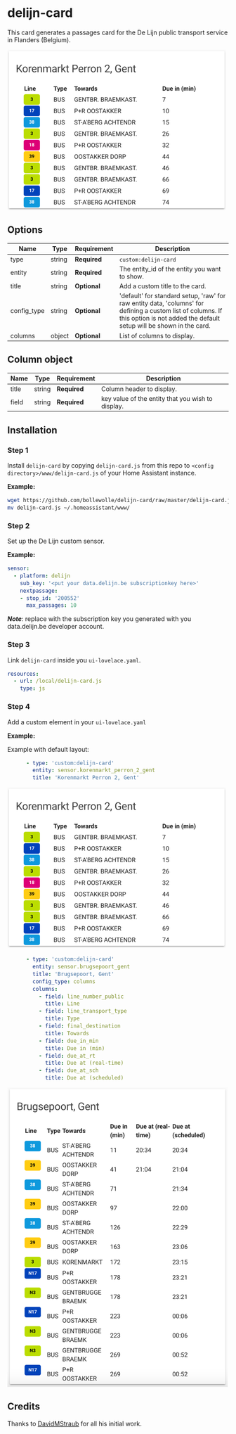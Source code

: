 # delijn-card

This card generates a passages card for the De Lijn public transport service in Flanders (Belgium).

![example](example.png)

## Options

| Name | Type | Requirement | Description
| ---- | ---- | ------- | -----------
| type | string | **Required** | `custom:delijn-card`
| entity | string | **Required** | The entity_id of the entity you want to show.
| title | string | **Optional** | Add a custom title to the card.
| config_type | string | **Optional** | 'default' for standard setup, 'raw' for raw entity data, 'columns' for defining a custom list of columns. If this option is not added the default setup will be shown in the card.
| columns | object | **Optional** | List of columns to display.

## Column object

| Name | Type | Requirement | Description
| ---- | ---- | ------- | -----------
| title | string | **Required** | Column header to display.
| field | string | **Required** | key value of the entity that you wish to display.

## Installation

### Step 1

Install `delijn-card` by copying `delijn-card.js` from this repo to `<config directory>/www/delijn-card.js` of your Home Assistant instance.

**Example:**

```bash
wget https://github.com/bollewolle/delijn-card/raw/master/delijn-card.js
mv delijn-card.js ~/.homeassistant/www/
```

### Step 2

Set up the De Lijn custom sensor.

**Example:**

```yaml
sensor:
  - platform: delijn
    sub_key: '<put your data.delijn.be subscriptionkey here>'
    nextpassage:
    - stop_id: '200552'
      max_passages: 10
```
**_Note_**: replace with the subscription key you generated with you data.delijn.be developer account.

### Step 3

Link `delijn-card` inside you `ui-lovelace.yaml`.

```yaml
resources:
  - url: /local/delijn-card.js
    type: js
```

### Step 4

Add a custom element in your `ui-lovelace.yaml`

**Example:**

Example with default layout:
```yaml
      - type: 'custom:delijn-card'
        entity: sensor.korenmarkt_perron_2_gent
        title: 'Korenmarkt Perron 2, Gent'

```
![example](example.png)

```yaml
      - type: 'custom:delijn-card'
        entity: sensor.brugsepoort_gent
        title: 'Brugsepoort, Gent'
        config_type: columns
        columns:
          - field: line_number_public
            title: Line
          - field: line_transport_type
            title: Type
          - field: final_destination
            title: Towards
          - field: due_in_min
            title: Due in (min)
          - field: due_at_rt
            title: Due at (real-time)
          - field: due_at_sch
            title: Due at (scheduled)

```
![example](example2.png)


## Credits

Thanks to [DavidMStraub](https://github.com/DavidMStraub) for all his initial work.